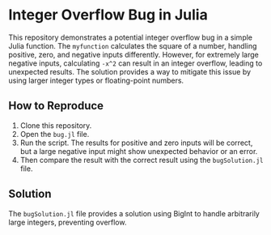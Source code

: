 # Integer Overflow Bug in Julia

This repository demonstrates a potential integer overflow bug in a simple Julia function.  The `myfunction` calculates the square of a number, handling positive, zero, and negative inputs differently. However, for extremely large negative inputs, calculating `-x^2` can result in an integer overflow, leading to unexpected results.  The solution provides a way to mitigate this issue by using larger integer types or floating-point numbers.

## How to Reproduce

1. Clone this repository.
2. Open the `bug.jl` file.
3. Run the script.  The results for positive and zero inputs will be correct, but a large negative input might show unexpected behavior or an error.
4. Then compare the result with the correct result using the `bugSolution.jl` file.

## Solution

The `bugSolution.jl` file provides a solution using BigInt to handle arbitrarily large integers, preventing overflow.